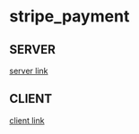 # stripe_payment

## SERVER 
[server link](https://peaceful-everglades-57876.herokuapp.com/)

## CLIENT
[client link](https://agile-eyrie-51089.herokuapp.com/)

